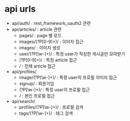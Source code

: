 # api urls

* api/auth/ : rest_framework_oauth2 관련
* api/articles/ : article 관련
  * pages/ : page 별 로드
  * images/(?P<pk>[0-9]+)/ : 이미지 접근
  * images/ : 이미지 생성
  * user/(?P<string>[\w\-]+)/ : 특정 user가 작성한 게시글만 모아받기
  * (?P<pk>[0-9]+)/ : 특정 article 접근
  * / : 전체 article 접근
* api/profiles/
  * image/(?P<string>[\w\-]+)/ : 특정 user의 프로필 이미지 접근
  * signup/ : 회원가입
  * (?P<string>[\w\-]+)/ : 특정 user의 프로필 접근
  * / : 본인 프로필 접근
* api/search/
  * profiles/(?P<string>[\w\-]+)/ : 프로필 검색
  * tags/(?P<string>[\w\-]+)/ : 태그 검색
